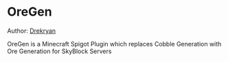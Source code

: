 OreGen
=======

Author: [Drekryan](https://www.github.com/Drekryan)

OreGen is a Minecraft Spigot Plugin which replaces Cobble Generation with Ore Generation for SkyBlock Servers